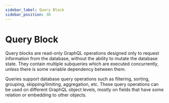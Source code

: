 ```yaml
---
sidebar_label: Query Block
sidebar_position: 30
---
```

# Query Block

Query blocks are read-only GraphQL operations designed only to request information from the database, without the ability to mutate the database state. They contain multiple subqueries which are executed concurrently, unless there is some variable dependency between them.

Queries support database query operations such as filtering, sorting, grouping, skipping/limiting, aggregation, etc. These query operations can be used on different GraphQL object levels, mostly on fields that have some relation or embedding to other objects.